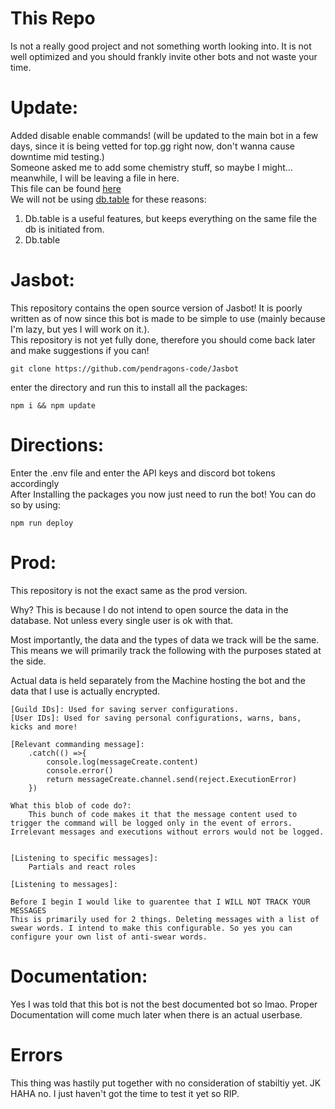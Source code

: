# This Repo
Is not a really good project and not something worth looking into. It is not well optimized and you should frankly invite other bots and not waste your time.

# Update:
Added disable enable commands! (will be updated to the main bot in a few days, since it is being vetted for top.gg right now, don't wanna cause downtime mid testing.)			
Someone asked me to add some chemistry stuff, so maybe I might... meanwhile, I will be leaving a file in here. 			
This file can be found [here](https://github.com/Bowserinator/Periodic-Table-JSON/blob/master/periodic-table-lookup.json)		
We will not be using [db.table](https://quickdb.js.org/overview/docs#table) for these reasons:	
1. Db.table is a useful features, but keeps everything on the same file the db is initiated from.
2. Db.table 

# Jasbot:

This repository contains the open source version of Jasbot! It is poorly written as of now since this bot is made to be simple to use (mainly because I'm lazy, but yes I will work on it.).		
This repository is not yet fully done, therefore you should come back later and make suggestions if you can!		
		

```
git clone https://github.com/pendragons-code/Jasbot
```
enter the directory and run this to install all the packages:		
```
npm i && npm update
```

# Directions:
Enter the .env file and enter the API keys and discord bot tokens accordingly				
After Installing the packages you now just need to run the bot! You can do so by using:			
```
npm run deploy
```


# Prod:
This repository is not the exact same as the prod version.				

Why? This is because I do not intend to open source the data in the database. Not unless every single user is ok with that.					

Most importantly, the data and the types of data we track will be the same. This means we will primarily track the following with the purposes stated at the side.				

Actual data is held separately from the Machine hosting the bot and the data that I use is actually encrypted.					
```
[Guild IDs]: Used for saving server configurations.
[User IDs]: Used for saving personal configurations, warns, bans, kicks and more!

[Relevant commanding message]: 
	.catch(() =>{
		console.log(messageCreate.content)
		console.error()
		return messageCreate.channel.send(reject.ExecutionError)
	})

What this blob of code do?:
	This bunch of code makes it that the message content used to trigger the command will be logged only in the event of errors. Irrelevant messages and executions without errors would not be logged.


[Listening to specific messages]:
	Partials and react roles

[Listening to messages]:

Before I begin I would like to guarentee that I WILL NOT TRACK YOUR MESSAGES
This is primarily used for 2 things. Deleting messages with a list of swear words. I intend to make this configurable. So yes you can configure your own list of anti-swear words.
```
# Documentation:
Yes I was told that this bot is not the best documented bot so lmao.
Proper Documentation will come much later when there is an actual userbase.

# Errors
This thing was hastily put together with no consideration of stabiltiy yet. JK HAHA no. I just haven't got the time to test it yet so RIP.
